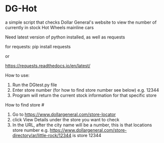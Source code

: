 # DG-Hot
a simple script that checks Dollar General's website to view the number of currently in stock Hot Wheels mainline cars

Need latest version of python installed, as well as requests

for requests:
pip install requests

or

https://requests.readthedocs.io/en/latest/

How to use:
1. Run the DGtest.py file
2. Enter store number (for how to find store number see below) e.g. 12344
3. Program will return the current stock information for that specific store


How to find store #

1. Go to https://www.dollargeneral.com/store-locator
2. click View Details under the store you want to check
3. In the URL, after the city name will be a number, this is that locations store number
    e.g. https://www.dollargeneral.com/store-directory/ar/little-rock/12344 is store 12344
